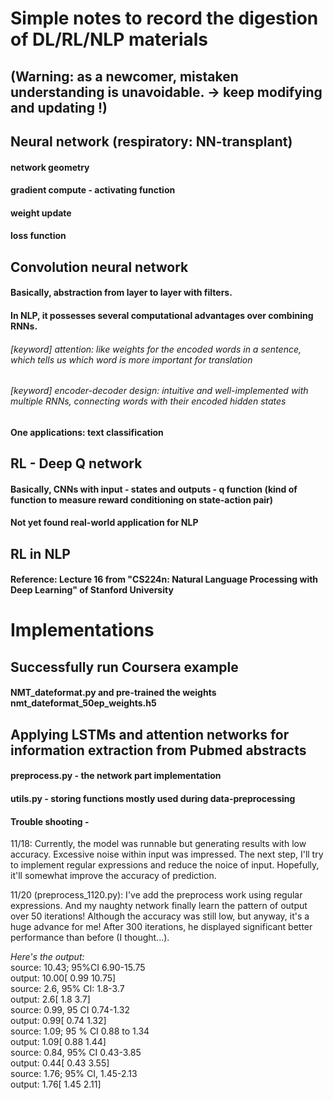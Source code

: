 # Simple notes to record the digestion of DL/RL/NLP materials
## (Warning: as a newcomer, mistaken understanding is unavoidable. -> keep modifying and updating !)

## Neural network (respiratory: NN-transplant)
#### network geometry
#### gradient compute - activating function
#### weight update
#### loss function

## Convolution neural network
#### Basically, abstraction from layer to layer with filters.
#### In NLP, it possesses several computational advantages over combining RNNs.
###### [keyword] attention: like weights for the encoded words in a sentence, which tells us which word is more important for translation
###### [keyword] encoder-decoder design: intuitive and well-implemented with multiple RNNs, connecting words with their encoded hidden states
#### One applications: text classification

## RL - Deep Q network
#### Basically, CNNs with input - states and outputs - q function (kind of function to measure reward conditioning on state-action pair)
#### Not yet found real-world application for NLP

## RL in NLP
#### Reference: Lecture 16 from "CS224n: Natural Language Processing with Deep Learning" of Stanford University


# Implementations
## Successfully run Coursera example
#### NMT_dateformat.py and pre-trained the weights nmt_dateformat_50ep_weights.h5

## Applying LSTMs and attention networks for information extraction from Pubmed abstracts
#### preprocess.py - the network part implementation
#### utils.py - storing functions mostly used during data-preprocessing
#### Trouble shooting - 
11/18: Currently, the model was runnable but generating results with low accuracy. Excessive noise within input was impressed. The  next step, I'll try to implement regular expressions and reduce the noice of input. Hopefully, it'll somewhat improve the accuracy of prediction.

11/20 (preprocess_1120.py): I've add the preprocess work using regular expressions. And my naughty network finally learn the pattern of output over 50 iterations! Although the accuracy was still low, but anyway, it's a huge advance for me!
<NOte> After 300 iterations, he displayed significant better performance than before (I thought...).

_Here's the output:_    
source: 10.43; 95%CI 6.90-15.75    
output:  10.00[  0.99 10.75]<pad>    
source: 2.6, 95% CI: 1.8-3.7    
output:    2.6[   1.8   3.7]<pad>    
source: 0.99, 95 CI 0.74-1.32    
output:   0.99[  0.74  1.32]<pad>    
source: 1.09; 95 % CI 0.88 to 1.34    
output:   1.09[  0.88  1.44]<pad>    
source: 0.84, 95% CI 0.43-3.85    
output:   0.44[  0.43  3.55]<pad>    
source: 1.76; 95% CI, 1.45-2.13    
output:   1.76[  1.45  2.11]<pad>    


